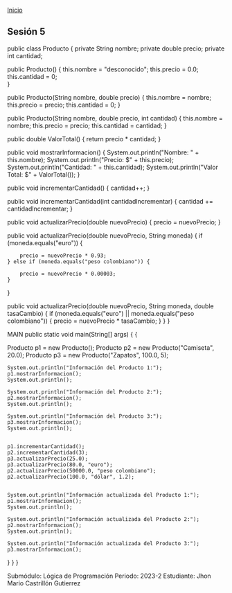 <!-- No borrar o modificar -->
[Inicio](./index.md)

## Sesión 5 


<!-- Su documentación aquí -->

public class Producto { private String nombre; private double precio; private int cantidad;

public Producto() {
    this.nombre = "desconocido";
    this.precio = 0.0;
    this.cantidad = 0;   
}

public Producto(String nombre, double precio) {
    this.nombre = nombre;
    this.precio = precio;
    this.cantidad = 0;
}

 public Producto(String nombre, double precio, int cantidad) {
    this.nombre = nombre;
    this.precio = precio;
    this.cantidad = cantidad;
 }
 
 public double ValorTotal() {
    return precio * cantidad;
}
 
 public void mostrarInformacion() {
    System.out.println("Nombre: " + this.nombre);
    System.out.println("Precio: $" + this.precio);
    System.out.println("Cantidad: " + this.cantidad);
    System.out.println("Valor Total: $" + ValorTotal());
}
      
 public void incrementarCantidad() {
    cantidad++;
}
 
 public void incrementarCantidad(int cantidadIncrementar) {
    cantidad += cantidadIncrementar;
}
 
public void actualizarPrecio(double nuevoPrecio) {
    precio = nuevoPrecio;
}

 public void actualizarPrecio(double nuevoPrecio, String moneda) {
    if (moneda.equals("euro")) {

        precio = nuevoPrecio * 0.93;
    } else if (moneda.equals("peso colombiano")) {

        precio = nuevoPrecio * 0.00003;
    }
}
 
 public void actualizarPrecio(double nuevoPrecio, String moneda, double tasaCambio) {
    if (moneda.equals("euro") || moneda.equals("peso colombiano")) {
        precio = nuevoPrecio * tasaCambio;
    }
 }    }



 MAIN
public static void main(String[] args) { {


Producto p1 = new Producto();
    Producto p2 = new Producto("Camiseta", 20.0);
    Producto p3 = new Producto("Zapatos", 100.0, 5);


    System.out.println("Información del Producto 1:");
    p1.mostrarInformacion();
    System.out.println();

    System.out.println("Información del Producto 2:");
    p2.mostrarInformacion();
    System.out.println();

    System.out.println("Información del Producto 3:");
    p3.mostrarInformacion();
    System.out.println();

  
    p1.incrementarCantidad();
    p2.incrementarCantidad(3);
    p3.actualizarPrecio(25.0);
    p3.actualizarPrecio(80.0, "euro");
    p2.actualizarPrecio(50000.0, "peso colombiano");
    p2.actualizarPrecio(100.0, "dólar", 1.2);  

  
    System.out.println("Información actualizada del Producto 1:");
    p1.mostrarInformacion();
    System.out.println();

    System.out.println("Información actualizada del Producto 2:");
    p2.mostrarInformacion();
    System.out.println();

    System.out.println("Información actualizada del Producto 3:");
    p3.mostrarInformacion();
} } }

Submódulo: Lógica de Programación Periodo: 2023-2
Estudiante: Jhon Mario Castrillón Gutierrez 





